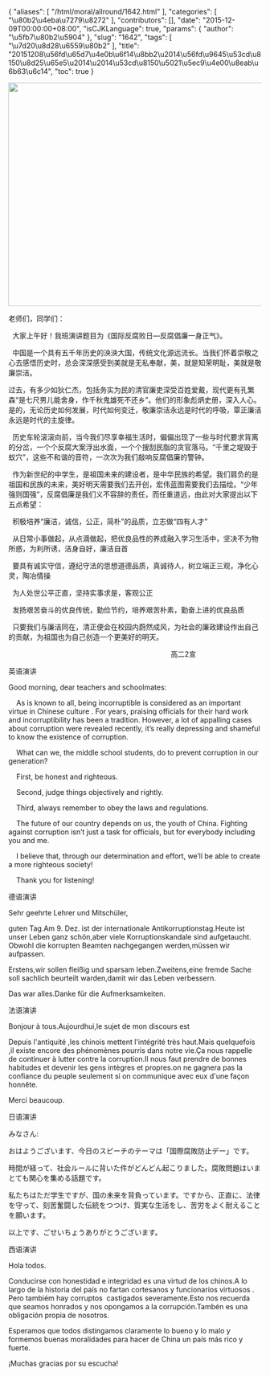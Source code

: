 {
    "aliases": [
        "/html/moral/allround/1642.html"
    ],
    "categories": [
        "\u80b2\u4eba\u7279\u8272"
    ],
    "contributors": [],
    "date": "2015-12-09T00:00:00+08:00",
    "isCJKLanguage": true,
    "params": {
        "author": "\u5fb7\u80b2\u5904"
    },
    "slug": "1642",
    "tags": [
        "\u7d20\u8d28\u6559\u80b2"
    ],
    "title": "20151208\u56fd\u65d7\u4e0b\u6f14\u8bb2\u2014\u56fd\u9645\u53cd\u8150\u8d25\u65e5\u2014\u2014\u53cd\u8150\u5021\u5ec9\u4e00\u8eab\u6b63\u6c14",
    "toc": true
}


<img
    src="https://cdn.tfls.online/mirror/full/6d8d8def400fa07c9b8707d84ee9960497fc13ee.jpg"
    style="display:block;margin-left:auto;margin-right:auto;"
    decoding="async"
    fetchpriority="auto"
    loading="lazy"
    height="445"
    width="600"
/>  






老师们，同学们：




  大家上午好！我班演讲题目为《国际反腐败日—反腐倡廉一身正气》。




  中国是一个具有五千年历史的泱泱大国，传统文化源远流长。当我们怀着崇敬之心去感悟历史时，总会深深感受到美就是无私奉献，美，就是知荣明耻，美就是敬廉崇洁。




过去，有多少如狄仁杰，包括务实为民的清官廉吏深受百姓爱戴，现代更有孔繁森“是七尺男儿能舍身，作千秋鬼雄死不还乡”。他们的形象彪炳史册，深入人心。是的，无论历史如何发展，时代如何变迁，敬廉崇洁永远是时代的呼吸，覃正廉洁永远是时代的主旋律。




  历史车轮滚滚向前，当今我们尽享幸福生活时，偏偏出现了一些与时代要求背离的分岔，一个个反腐大案浮出水面，一个个搜刮民脂的贪官落马。“千里之堤毁于蚁穴”，这些不和谐的音符，一次次为我们敲响反腐倡廉的警钟。




  作为新世纪的中学生，是祖国未来的建设者，是中华民族的希望。我们肩负的是祖国和民族的未来，美好明天需要我们去开创，宏伟蓝图需要我们去描绘。“少年强则国强”，反腐倡廉是我们义不容辞的责任，而任重道远，由此对大家提出以下五点希望：




  积极培养“廉洁，诚信，公正，简朴”的品质，立志做“四有人才”




  从日常小事做起，从点滴做起，把优良品性的养成融入学习生活中，坚决不为物所惑，为利所诱，洁身自好，廉洁自首




  要具有诚实守信，遵纪守法的思想道德品质，真诚待人，树立端正三观，净化心灵，陶冶情操




  为人处世公平正直，坚持实事求是，客观公正




  发扬艰苦奋斗的优良传统，勤俭节约，培养艰苦朴素，勤奋上进的优良品质




  只要我们与廉洁同在，清正便会在校园内蔚然成风，为社会的廉政建设作出自己的贡献，为祖国也为自己创造一个更美好的明天。




                                                                                  高二2宣




英语演讲




Good morning, dear teachers and schoolmates:




    As is known to all, being incorruptible is considered as an important virtue in Chinese culture . For years, praising officials for their hard work and incorruptibility has been a tradition. However, a lot of appalling cases about corruption were revealed recently, it’s really depressing and shameful to know the existence of corruption.




    What can we, the middle school students, do to prevent corruption in our generation?




    First, be honest and righteous.




    Second, judge things objectively and rightly.




    Third, always remember to obey the laws and regulations.




    The future of our country depends on us, the youth of China. Fighting against corruption isn’t just a task for officials, but for everybody including you and me.




    I believe that, through our determination and effort, we’ll be able to create a more righteous society!




    Thank you for listening!




德语演讲




Sehr geehrte Lehrer und Mitschüler,




guten Tag.Am 9. Dez. ist der internationale Antikorruptionstag.Heute ist unser Leben ganz schön,aber viele Korruptionskandale sind aufgetaucht. Obwohl die korrupten Beamten nachgegangen werden,müssen wir aufpassen.




Erstens,wir sollen fleißig und sparsam leben.Zweitens,eine fremde Sache soll sachlich beurteilt warden,damit wir das Leben verbessern.




Das war alles.Danke für die Aufmerksamkeiten.




法语演讲




Bonjour à tous.Aujourdhui,le sujet de mon discours est <La lutte contre la corruption.>




Depuis l'antiquité ,les chinois mettent l'intégrité très haut.Mais quelquefois ,il existe encore des phénomènes pourris dans notre vie.Ça nous rappelle de continuer à lutter contre la corruption.Il nous faut prendre de bonnes habitudes et devenir les gens intègres et propres.on ne gagnera pas la confiance du peuple seulement si on communique avec eux d'une façon honnête.




Merci beaucoup. 




日语演讲




みなさん:




 おはようございます、今日のスピーチのテーマは「国際腐敗防止デー」です。




 時間が経って、社会ルールに背いた件がどんどん起こりました。腐敗問題はいまとても関心を集める話題です。




 私たちはただ学生ですが、国の未来を背負っています。ですから、正直に、法律を守って、刻苦奮闘した伝統をつつけ、質実な生活をし、苦労をよく耐えることを願います。




 以上です、ごせいちょうありがとうございます。




西语演讲




Hola todos.




Conducirse con honestidad e integridad es una virtud de los chinos.A lo largo de la historia del país no fartan cortesanos y funcionarios virtuosos . Pero tambiém hay corruptos  castigados severamente.Esto nos recuerda que seamos honrados y nos opongamos a la corrupción.Tambén es una obligación propia de nosotros.




Esperamos que todos distingamos claramente lo bueno y lo malo y formemos buenas moralidades para hacer de China un país más rico y fuerte.




¡Muchas gracias por su escucha!




  





  



